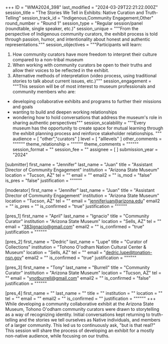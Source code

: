 +++
ID = "WMA2024_398"
last_modified = "2024-03-29T22:21:22.000Z"
session_title = "The Stories We Tell in Exhibits: Native Curation and Truth-Telling"
session_track_id = "Indigenous,Community Engagement,Other"
round_number = "Round 1"
session_type = "Regular session/panel (roundtable, single speaker, etc.)"
session_unique = """From the perspective of Indigenous community curators, the exhibit process is told through passion, humor, and intentionality about honest and authentic representations."""
session_objectives = """Participants will learn:
1. How community curators have more freedom to interpret their culture compared to a non-tribal museum
2. When working with community curators be open to their truths and allow their voices to be reflected in the exhibit.
3. Alternative methods of interpretation (video process, using traditional stories to talk about current issues, etc.)"""
session_engagement = """This session will be of most interest to museum professionals and community members who are: 
- developing collaborative exhibits and programs to further their missions and goals
- wanting to build and deepen working relationships
- wondering how to hold conversations that address the museum's role in sharing authentic perspectives"""
session_scalability = """Every museum has the opportunity to create space for mutual learning through the exhibit planning process and reinforce stakeholder relationships.
"""
audience = [ "other","curators" ]
level = [ "alllevels" ]
other_comments = """"""
theme_relationship = """"""
theme_comments = """"""
session_format = ""
session_fee = ""
assignee = [  ]
submission_year = "2024"

[submitter]
first_name = "Jennifer"
last_name = "Juan"
title = "Assistant Director of Community Engagement"
institution = "Arizona State Museum"
location = "Tucson, AZ"
tel = ""
email = ""
email2 = ""
is_mod = "false"
is_pres = "false"
justification = """"""

[moderator]
first_name = "Jennifer"
last_name = "Juan"
title = "Assistant Director of Community Engagement"
institution = "Arizona State Museum"
location = "Tucson, AZ"
tel = ""
email = "jenniferjuan@arizona.edu"
email2 = ""
is_pres = ""
is_confirmed = "true"
justification = """"""

[pres_1]
first_name = "April"
last_name = "Ignacio"
title = "Community Curator"
institution = "Arizona State Museum"
location = "Sells, AZ"
tel = ""
email = "383ignacio@gmail.com"
email2 = ""
is_confirmed = "true"
justification = """"""

[pres_2]
first_name = "Dedric"
last_name = "Lupe"
title = "Curator of Collections"
institution = "Tohono O'odham Nation Cultural Center & Museum"
location = "Sells, AZ"
tel = ""
email = "dedric.lupe@tonation-nsn.gov"
email2 = ""
is_confirmed = "true"
justification = """"""

[pres_3]
first_name = "Tony"
last_name = "Burrell"
title = "Community Curator"
institution = "Arizona State Museum"
location = "Tucson, AZ"
tel = ""
email = "ynotburrell@gmail.com"
email2 = ""
is_confirmed = "false"
justification = """"""

[pres_4]
first_name = ""
last_name = ""
title = ""
institution = ""
location = ""
tel = ""
email = ""
email2 = ""
is_confirmed = ""
justification = """"""
+++
While developing a community collaborative exhibit at the Arizona State Museum, Tohono O'odham community curators were drawn to storytelling as a way of recognizing identity. Initial conversations kept returning to truth-telling and the stories we tell ourselves as Native individuals, and members of a larger community. This led us to continuously ask, "but is that real?" This session will share the process of developing an exhibit for a mostly non-native audience, while focusing on our truths.
